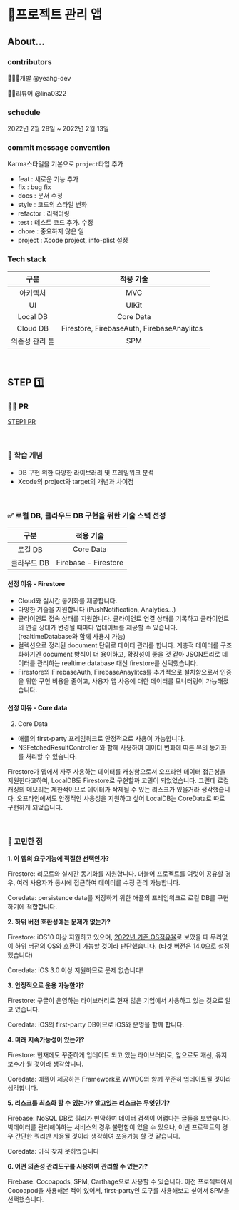 # 🏁프로젝트 관리 앱

## About...

### contributors
👩🏻‍💻개발 @yeahg-dev

🙌🏻리뷰어 @lina0322

### schedule
2022년 2월 28일 ~ 2022년 2월 13일

### commit message convention
Karma스타일을 기본으로 `project`타입 추가

- feat : 새로운 기능 추가 
- fix : bug fix 
- docs : 문서 수정 
- style : 코드의 스타일 변화
- refactor : 리팩터링
- test : 테스트 코드 추가. 수정
- chore : 중요하지 않은 일
- project : Xcode project, info-plist 설정

### Tech  stack

구분 | 적용 기술
:---: | :---:
아키텍처 | MVC
UI | UIKit
Local DB | Core Data
Cloud DB | Firestore, FirebaseAuth, FirebaseAnaylitcs   
의존성 관리 툴 | SPM

<br>

## STEP 1️⃣ 
### 🙌🏻 PR
[STEP1 PR](https://github.com/yagom-academy/ios-project-manager/pull/80)

<br>

### 📝 학습 개념
- DB 구현 위한 다양한 라이브러리 및 프레임워크 분석
- Xcode의 project와 target의 개념과 차이점

<br>

### ✅ 로컬 DB, 클라우드 DB 구현을 위한 기술 스택 선정
구분 | 적용 기술
:---: | :---:
로컬 DB | Core Data
클라우드 DB | Firebase - Firestore

#### 선정 이유 -  Firestore

- Cloud와 실시간 동기화를 제공합니다.
- 다양한 기술을 지원합니다 (PushNotification, Analytics...)
- 클라이언트 접속 상태를 지원합니다.
클라이언트 연결 상태를 기록하고 클라이언트의 연결 상태가 변경될 때마다 업데이트를 제공할 수 있습니다. (realtimeDatabase와 함께 사용시 가능)
- 컬렉션으로 정리된 document 단위로 데이터 관리를 합니다. 계층적 데이터를 구조화하기엔 document 방식이 더 용이하고, 확장성이 좋을 것 같아 JSON트리로 데이터를 관리하는 realtime database 대신 firestore를 선택했습니다.
- Firestore외 FirebaseAuth, FirebaseAnaylitcs를 추가적으로 설치함으로서 인증을 위한 구현 비용을 줄이고, 사용자 앱 사용에 대한 데이터를 모니터링이 가능해졌습니다.

#### 선정 이유 -  Core data
2. Core Data
- 애플의 first-party 프레임워크로 안정적으로 사용이 가능합니다.
- NSFetchedResultController 와 함께 사용하여 데이터 변화에 따른 뷰의 동기화를 처리할 수 있습니다.

Firestore가 앱에서 자주 사용하는 데이터를 캐싱함으로서 오프라인 데이터 접근성을 지원한다고하여, LocalDB도 Firestore로 구현할까 고민이 되었었습니다. 그런데 로컬 캐싱의 메모리는 제한적이므로 데이터가 삭제될 수 있는 리스크가 있을거라 생각했습니다. 오프라인에서도 안정적인 사용성을 지원하고 싶어 LocalDB는 CoreData로 따로 구현하게 되었습니다.

<br>

### 🤔 고민한 점
**1. 이 앱의 요구기능에 적절한 선택인가?**

Firestore: 리모트와 실시간 동기화를 지원합니다. 더불어 프로젝트를 여럿이 공유할 경우, 여러 사용자가 동시에 접근하여 데이터를 수정 관리 가능합니다.

Coredata: persistence data를 저장하기 위한  애플의 프레임워크로 로컬 DB를 구현하기에 적합합니다.

**2. 하위 버전 호환성에는 문제가 없는가?**

Firestore: iOS10 이상 지원하고 있으며, [2022년 기준 OS점유율](https://developer.apple.com/kr/support/app-store/)로 보았을 때 무리없이 하위 버전의 OS와 호환이 가능할 것이라 판단했습니다. (타겟 버전은 14.0으로 설정했습니다)

Coredata: iOS 3.0 이상 지원하므로 문제 없습니다!

**3. 안정적으로 운용 가능한가?**

Firestore: 구글이 운영하는 라이브러리로 현재 많은 기업에서 사용하고 있는 것으로 알고 있습니다.

Coredata: iOS의 first-party DB이므로 iOS와 운명을 함께 합니다.

**4. 미래 지속가능성이 있는가?**

Firestore: 현재에도 꾸준하게 업데이트 되고 있는 라이브러리로, 앞으로도 개선, 유지보수가 될 것이라 생각합니다.

Coredata: 애플이 제공하는 Framework로 WWDC와 함께 꾸준히 업데이트될 것이라 생각합니다.

**5. 리스크를 최소화 할 수 있는가? 알고있는 리스크는 무엇인가?**

Firebase: NoSQL DB로 쿼리가 빈약하여 데이터 검색이 어렵다는 글들을 보았습니다. 빅데이터를 관리해야하는 서비스의 경우 불편함이 있을 수 있으나, 이번 프로젝트의 경우 간단한 쿼리만 사용될 것이라 생각하여 포용가능 할 것 같습니다.

Coredata: 아직 찾지 못하였습니다

**6. 어떤 의존성 관리도구를 사용하여 관리할 수 있는가?**

Firebase: Cocoapods, SPM, Carthage으로 사용할 수 있습니다. 이전 프로젝트에서 Cocoapod을 사용해본 적이 있어서, first-party인 도구를 사용해보고 싶어서 SPM을 선택했습니다.

